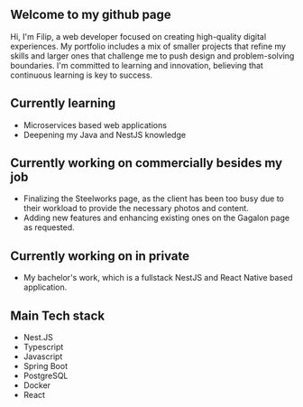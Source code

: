 ## Welcome to my github page
Hi, I'm Filip, a web developer focused on creating high-quality digital experiences. My portfolio includes a mix of smaller projects that refine my skills and larger ones that challenge me to push design and problem-solving boundaries. I'm committed to learning and innovation, believing that continuous learning is key to success.

## Currently learning 
* Microservices based web applications
* Deepening my Java and NestJS knowledge

## Currently working on commercially besides my job
* Finalizing the Steelworks page, as the client has been too busy due to their workload to provide the necessary photos and content.
* Adding new features and enhancing existing ones on the Gagalon page as requested.
    
## Currently working on in private
* My bachelor's work, which is a fullstack NestJS and React Native based application.

## Main Tech stack 
*  Nest.JS
*  Typescript
*  Javascript
*  Spring Boot
*  PostgreSQL
*  Docker
*  React
